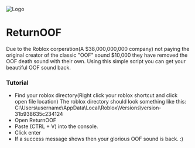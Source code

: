 
![Logo](https://cdn.discordapp.com/attachments/1110351235732750358/1114704675258761287/returnoof.png)


# ReturnOOF

Due to the Roblox corperation(A $38,000,000,000 company) not paying the original creator of the classic "OOF" sound $10,000 they have removed the OOF death sound with their own. Using this simple script you can get your beautiful OOF sound back.

### Tutorial

- Find your roblox directory(Right click your roblox shortcut and click open file location)
The roblox directory should look something like this: 
C:\Users\username\AppData\Local\Roblox\Versions\version-31b938635c234124
- Open ReturnOOF
- Paste (CTRL + V) into the console.
- Click enter
- If a success message shows then your glorious OOF sound is back. :)